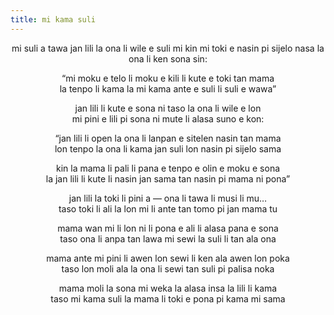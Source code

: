 ```yaml
---
title: mi kama suli
---
```




<div markdown="1" class="mi-kama-suli">
mi suli a tawa jan lili la ona li wile e suli mi kin  
mi toki e nasin pi sijelo nasa la ona li ken sona sin:

“mi moku e telo li moku e kili li kute e toki tan mama  
la tenpo li kama la mi kama ante e suli li suli e wawa”

jan lili li kute e sona ni taso la ona li wile e lon  
mi pini e lili pi sona ni mute li alasa suno e kon:

“jan lili li open la ona li lanpan e sitelen nasin tan mama  
lon tenpo la ona li kama jan suli lon nasin pi sijelo sama

kin la mama li pali li pana e tenpo e olin e moku e sona  
la jan lili li kute li nasin jan sama tan nasin pi mama ni pona”

jan lili la toki li pini a — ona li tawa li musi li mu…  
taso toki li ali la lon mi li ante tan tomo pi jan mama tu

mama wan mi li lon ni li pona e ali li alasa pana e sona  
taso ona li anpa tan lawa mi sewi la suli li tan ala ona

mama ante mi pini li awen lon sewi li ken ala awen lon poka  
taso lon moli ala la ona li sewi tan suli pi palisa noka

mama moli la sona mi weka la alasa insa la lili li kama  
taso mi kama suli la mama li toki e pona pi kama mi sama
</div>

<style>
    .mi-kama-suli{
        text-align: center;
    }
    h2:has(+ .mi-kama-suli){
        text-align: center;
        
    }
    
</style>